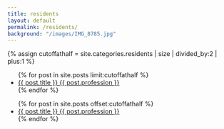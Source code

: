 ```yaml
---
title: residents
layout: default
permalink: /residents/
background: "/images/IMG_8785.jpg"
---
```

{% assign cutoffathalf = site.categories.residents | size | divided_by:2 | plus:1 %}	
<div class="row">	
	<div class="col-lg-6 col-md-12">
		<ul>				
			{% for post in site.posts limit:cutoffathalf %}
				<li>
					<a href="{{post.url}}">{{ post.title }} <span class="list-subtitle">{{ post.profession }}</span></a>
				</li>
			{% endfor %}
		</ul>
	</div>
	<div class="col-lg-6 col-md-12">	
		<ul>
			{% for post in site.posts offset:cutoffathalf %}
				<li>
					<a href="{{post.url}}">{{ post.title }} <span class="list-subtitle">{{ post.profession }}</span></a>
				</li>
			{% endfor %}
		</ul>
	</div>
</div>